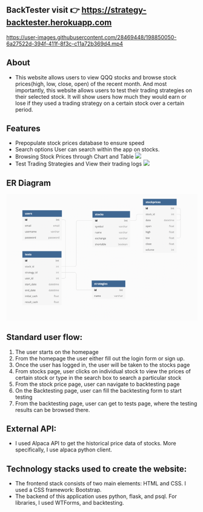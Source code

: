 
## BackTester visit 👉 https://strategy-backtester.herokuapp.com 



https://user-images.githubusercontent.com/28469448/198850050-6a27522d-394f-411f-8f3c-c11a72b369d4.mp4


## About
* This website allows users to view QQQ stocks and browse stock prices(high, low, close, open) of the recent month. And most importantly, this website allows users to test their trading strategies on their selected stock. It will show users how much they would earn or lose if they used a trading strategy on a certain stock over a certain period.    

## Features
* Prepopulate stock prices database to ensure speed
* Search options User can search within the app on stocks.
* Browsing Stock Prices through Chart and Table
![](https://github.com/nonagonyang/backtester/blob/main/Browse%20Stocks%20.gif)
* Test Trading Strategies and View their trading logs
![](https://github.com/nonagonyang/backtester/blob/main/Test%20Trading%20Strategies.gif)

## ER Diagram
![](https://github.com/nonagonyang/backtester/blob/main/docs/ER_Diagram.png)

## Standard user flow:
1. The user starts on the homepage
2. From the homepage the user either fill out the login form or sign up. 
3. Once the user has logged in, the user will be taken to the stocks page
4. From stocks page, user clicks on individual stock to view the prices of certain stock or type in the search box to search a particular stock
5. From the stock price page, user can navigate to backtesting page
6. On the Backtesting page, user can fill the backtesting form to start testing
7. From the backtesting page, user can get to tests page, where the testing results can be browsed there. 
  
## External API:
* I used Alpaca API to get the historical price data of stocks. More specifically, I use alpaca python client. 

## Technology stacks used to create the website:
* The frontend stack consists of two main elements: HTML and CSS. I used a CSS framework: Bootstrap. 
* The backend of this application uses python, flask, and psql. For libraries, I used WTForms, and backtesting. 



   
